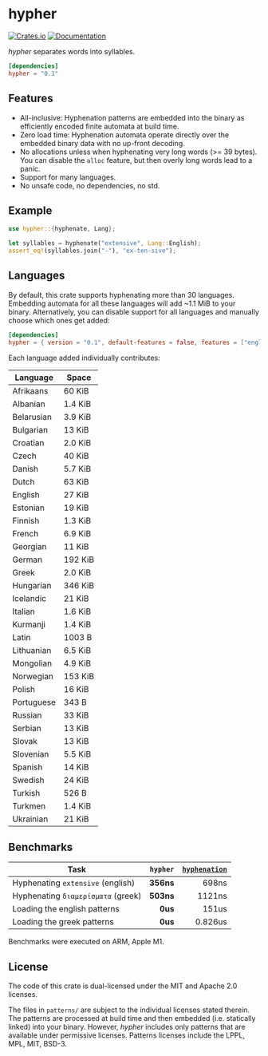 # hypher
[![Crates.io](https://img.shields.io/crates/v/hypher.svg)](https://crates.io/crates/hypher)
[![Documentation](https://docs.rs/hypher/badge.svg)](https://docs.rs/hypher)

_hypher_ separates words into syllables.

```toml
[dependencies]
hypher = "0.1"
```

## Features
- All-inclusive: Hyphenation patterns are embedded into the binary as
  efficiently encoded finite automata at build time.
- Zero load time: Hyphenation automata operate directly over the embedded
  binary data with no up-front decoding.
- No allocations unless when hyphenating very long words (>= 39 bytes). You can
  disable the `alloc` feature, but then overly long words lead to a panic.
- Support for many languages.
- No unsafe code, no dependencies, no std.

## Example
```rust
use hypher::{hyphenate, Lang};

let syllables = hyphenate("extensive", Lang::English);
assert_eq!(syllables.join("-"), "ex-ten-sive");
```

## Languages
By default, this crate supports hyphenating more than 30 languages. Embedding
automata for all these languages will add ~1.1 MiB to your binary.
Alternatively, you can disable support for all languages and manually choose
which ones get added:

```toml
[dependencies]
hypher = { version = "0.1", default-features = false, features = ["english", "greek"] }
```

Each language added individually contributes:

| Language   | Space   |
|------------|---------|
| Afrikaans  | 60 KiB  |
| Albanian   | 1.4 KiB |
| Belarusian | 3.9 KiB |
| Bulgarian  | 13 KiB  |
| Croatian   | 2.0 KiB |
| Czech      | 40 KiB  |
| Danish     | 5.7 KiB |
| Dutch      | 63 KiB  |
| English    | 27 KiB  |
| Estonian   | 19 KiB  |
| Finnish    | 1.3 KiB |
| French     | 6.9 KiB |
| Georgian   | 11 KiB  |
| German     | 192 KiB |
| Greek      | 2.0 KiB |
| Hungarian  | 346 KiB |
| Icelandic  | 21 KiB  |
| Italian    | 1.6 KiB |
| Kurmanji   | 1.4 KiB |
| Latin      | 1003 B  |
| Lithuanian | 6.5 KiB |
| Mongolian  | 4.9 KiB |
| Norwegian  | 153 KiB |
| Polish     | 16 KiB  |
| Portuguese | 343 B   |
| Russian    | 33 KiB  |
| Serbian    | 13 KiB  |
| Slovak     | 13 KiB  |
| Slovenian  | 5.5 KiB |
| Spanish    | 14 KiB  |
| Swedish    | 24 KiB  |
| Turkish    | 526 B   |
| Turkmen    | 1.4 KiB |
| Ukrainian  | 21 KiB  |

## Benchmarks
| Task                               | `hypher`  | [`hyphenation`] |
|------------------------------------|----------:|----------------:|
| Hyphenating `extensive` (english)  | **356ns** |           698ns |
| Hyphenating `διαμερίσματα` (greek) | **503ns** |          1121ns |
| Loading the english patterns       |   **0us** |           151us |
| Loading the greek patterns         |   **0us** |         0.826us |

Benchmarks were executed on ARM, Apple M1.

## License
The code of this crate is dual-licensed under the MIT and Apache 2.0 licenses.

The files in `patterns/` are subject to the individual licenses stated therein.
The patterns are processed at build time and then embedded (i.e. statically
linked) into your binary. However, _hypher_ includes only patterns that are
available under permissive licenses. Patterns licenses include the LPPL, MPL,
MIT, BSD-3.

[`hyphenation`]: https://github.com/tapeinosyne/hyphenation
